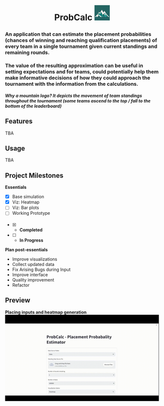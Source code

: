 # <p style="text-align: center;">ProbCalc <img src="https://github.com/ggako/probCalc/blob/main/images/mountain_icon.png?raw=true" width="50" height="50"> </p> 
### An application that can estimate the placement probabilities (chances of winning and reaching qualification placements) of every team in a single tournament given current standings and remaining rounds. 

### The value of the resulting approximation can be useful in setting expectations and for teams, could potentially help them make informative decisions of how they could approach the tournament with the information from the calculations.

##### Why a mountain logo? It depicts the movement of team standings throughout the tournament (some teams ascend to the top / fall to the bottom of the leaderboard)

## Features
TBA


## Usage
TBA

## Project Milestones
**Essentials**
- [x] Base simulation
- [x] Viz: Heatmap
- [ ] Viz: Bar plots
- [ ] Working Prototype
####
- [x] - **Completed**
- [ ] - **In Progress**

**Plan post-essentials**
- Improve visualizations
- Collect updated data
- Fix Arising Bugs during Input
- Improve interface
- Quality improvement
- Refactor

## Preview
**Placing inputs and heatmap generation**
![Alt Text](https://github.com/ggako/probCalc/blob/main/images/demo.gif?raw=true)




